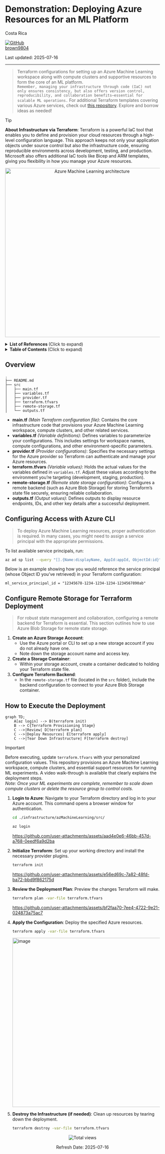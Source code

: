 # Demonstration: Deploying Azure Resources for an ML Platform

Costa Rica

[![GitHub](https://img.shields.io/badge/--181717?logo=github&logoColor=ffffff)](https://github.com/)  
[brown9804](https://github.com/brown9804)

Last updated: 2025-07-16

------------------------------------------

> Terraform configurations for setting up an Azure Machine Learning workspace along with compute clusters and supportive resources to form the core of an ML platform.  
> `Remember, managing your infrastructure through code (IaC) not only ensures consistency, but also offers version control, reproducibility, and collaboration benefits—essential for scalable ML operations.`
> For additional Terraform templates covering various Azure services, check out [this repository](https://github.com/MicrosoftCloudEssentials-LearningHub/AzureTerraformTemplates-v0.0.0). Explore and borrow ideas as needed!

> [!TIP]
> **About Infrastructure via Terraform**: Terraform is a powerful IaC tool that enables you to define and provision your cloud resources through a high-level configuration language. This approach keeps not only your application objects under source control but also the infrastructure code, ensuring reproducible environments across development, testing, and production. Microsoft also offers additional IaC tools like Bicep and ARM templates, giving you flexibility in how you manage your Azure resources.

<p align="center">
    <img width="550" alt="Azure Machine Learning architecture" src="https://github.com/user-attachments/assets/8933eb5c-7cc9-4d06-978c-64cb755a48ee">
</p>

<details>
<summary><b>List of References </b> (Click to expand)</summary>

- [Azure Machine Learning Documentation](https://learn.microsoft.com/en-us/azure/machine-learning/)
- [Terraform Azure Provider Documentation](https://registry.terraform.io/providers/hashicorp/azurerm/latest/docs)
- [Azure Terraform Templates](https://github.com/MicrosoftCloudEssentials-LearningHub/AzureTerraformTemplates-v0.0.0)
</details>

<details>
<summary><b>Table of Contents </b> (Click to expand)</summary>

- [Overview](#overview)
- [Configuring Access with Azure CLI](#configuring-access-with-azure-cli)
- [Configure Remote Storage for Terraform Deployment](#configure-remote-storage-for-terraform-deployment)
- [How to Execute the Deployment](#how-to-execute-the-deployment)
</details>

## Overview

```plaintext
.
├── README.md
├── src
│   ├── main.tf
│   ├── variables.tf
│   ├── provider.tf
│   ├── terraform.tfvars
│   ├── remote-storage.tf
│   └── outputs.tf
```

- **main.tf** *(Main Terraform configuration file)*: Contains the core infrastructure code that provisions your Azure Machine Learning workspace, compute clusters, and other related services.
- **variables.tf** *(Variable definitions)*: Defines variables to parameterize your configurations. This includes settings for workspace names, compute configurations, and other environment-specific parameters.
- **provider.tf** *(Provider configurations)*: Specifies the necessary settings for the Azure provider so Terraform can authenticate and manage your Azure resources.
- **terraform.tfvars** *(Variable values)*: Holds the actual values for the variables defined in `variables.tf`. Adjust these values according to the environment you’re targeting (development, staging, production).
- **remote-storage.tf** *(Remote state storage configuration)*: Configures a remote backend (such as Azure Blob Storage) for storing Terraform’s state file securely, ensuring reliable collaboration.
- **outputs.tf** *(Output values)*: Defines outputs to display resource endpoints, IDs, and other key details after a successful deployment.

## Configuring Access with Azure CLI

> To deploy Azure Machine Learning resources, proper authentication is required. In many cases, you might need to assign a service principal with the appropriate permissions.

To list available service principals, run:

```sh
az ad sp list --query "[].{Name:displayName, AppId:appId, ObjectId:id}" --output table
```

Below is an example showing how you would reference the service principal (whose Object ID you’ve retrieved) in your Terraform configuration:

```hcl
ml_service_principal_id = "12345678-1234-1234-1234-1234567890ab"
```

## Configure Remote Storage for Terraform Deployment

> For robust state management and collaboration, configuring a remote backend for Terraform is essential. This section outlines how to use Azure Blob Storage for remote state storage.

1. **Create an Azure Storage Account**:  
    - Use the Azure portal or CLI to set up a new storage account if you do not already have one.  
    - Note down the storage account name and access key.
2. **Create a Storage Container**:  
    - Within your storage account, create a container dedicated to holding your Terraform state file.
3. **Configure Terraform Backend**:  
    - In the `remote-storage.tf` file (located in the `src` folder), include the backend configuration to connect to your Azure Blob Storage container.

## How to Execute the Deployment

```mermaid
graph TD;
    A[az login] --> B(terraform init)
    B --> C{Terraform Provisioning Stage}
    C -->|Review| D[terraform plan]
    C -->|Deploy Resources| E[terraform apply]
    C -->|Tear Down Infrastructure| F[terraform destroy]
```

> [!IMPORTANT]
> Before executing, update `terraform.tfvars` with your personalized configuration values. This repository provisions an Azure Machine Learning workspace, compute clusters,
> and essential support resources for running ML experiments. A video walk-through is available that clearly explains the deployment steps.  <br/>
> *Note: Once your ML experiments are complete, remember to scale down compute clusters or delete the resource group to control costs.*

1. **Login to Azure**: Navigate to your Terraform directory and log in to your Azure account. This command opens a browser window for authentication.

    ```sh
    cd ./infrastructure/azMachineLearning/src/
    ```
    ```sh
    az login
    ```

   https://github.com/user-attachments/assets/aad4e0e6-46bb-457d-a768-0eedf6a9d2ba


2. **Initialize Terraform**: Set up your working directory and install the necessary provider plugins.
    ```sh
    terraform init
    ```

   https://github.com/user-attachments/assets/e56ed69c-7a82-48fd-ba72-bbd9f862175d

3. **Review the Deployment Plan**: Preview the changes Terraform will make.
    ```sh
    terraform plan -var-file terraform.tfvars
    ```

    https://github.com/user-attachments/assets/bf2faa70-7ee4-4722-9e21-024873a75ac7

4. **Apply the Configuration**: Deploy the specified Azure resources.

    ```sh
    terraform apply -var-file terraform.tfvars
    ```

   <img width="550" alt="image" src="https://github.com/user-attachments/assets/5b1a08db-0a2e-46d9-832a-f2b2d0c9ccbd" />

5. **Destroy the Infrastructure (if needed)**: Clean up resources by tearing down the deployment.
    ```sh
    terraform destroy -var-file terraform.tfvars
    ```

<!-- START BADGE -->
<div align="center">
  <img src="https://img.shields.io/badge/Total%20views-31-limegreen" alt="Total views">
  <p>Refresh Date: 2025-07-16</p>
</div>
<!-- END BADGE -->
